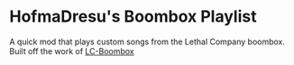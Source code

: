 # HofmaDresu's Boombox Playlist
A quick mod that plays custom songs from the Lethal Company boombox. Built off the work of [LC-Boombox](https://github.com/DeadlyKitten/LC-Boombox/tree/master)
